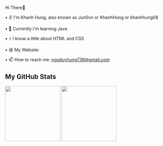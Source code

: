 Hi There👋

  • ✌  I'm Khanh Hung, also known as Jun0vn or KhanhHung or khanhhung08
  
  • 🌱 Currently i'm learning Java
  
  • ⚡ I know a little about HTML and CSS
  
  • 😄 My Website: 
  
  • 📫 How to reach me: ngoduyhung738@gmail.com
  
 ## My GitHub Stats

<div align="left">
  <img height="180cm" src="https://github-readme-stats.vercel.app/api?username=Jun0vn&count_private=true&show_icons=true&theme=dracula" />  
  <img height="180cm"  src="https://github-readme-stats.vercel.app/api/top-langs/?username=Jun0vn&theme=dracula&layout=compact&langs_count=10" />
</div>
